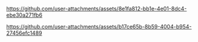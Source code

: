 

https://github.com/user-attachments/assets/8e1fa812-bb1e-4e01-8dc4-ebe30a271fb6



https://github.com/user-attachments/assets/b17ce65b-8b59-4004-b954-27456efc1489

